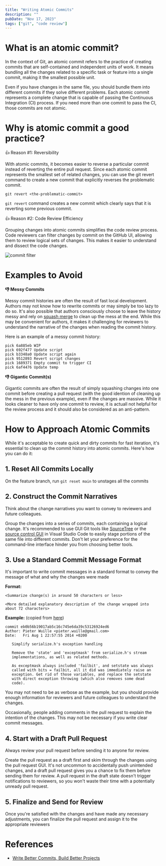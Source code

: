 ```yaml
---
title: "Writing Atomic Commits"
description: ""
pubDate: "Nov 17, 2023"
tags: ["git", "code review"]
---
```


# What is an atomic commit?

In the context of Git, an atomic commit refers to the practice of creating commits that are self-contained and independent units of work. It means bundling all the changes related to a specific task or feature into a single commit, making it the smallest possible unit.

Even if you have changes in the same file, you should bundle them into different commits if they solve different problems. Each atomic commit represents a complete change that is capable of passing the Continuous Integration (CI) process. If you need more than one commit to pass the CI, those commits are not atomic.


# Why is atomic commit a good practice?


👍 Reason #1: Reversibility

With atomic commits, it becomes easier to reverse a particular commit instead of reverting the entire pull request. Since each atomic commit represents the smallest set of related changes, you can use the git revert command to create a new commit that explicitly reverses the problematic commit.

```
git revert <the-problematic-commit>
```

`git revert` command creates a new commit which clearly says that it is reverting some previous commit. 


👍 Reason #2: Code Review Efficiency


Grouping changes into atomic commits simplifies the code review process. Code reviewers can filter changes by commit on the GitHub UI, allowing them to review logical sets of changes. This makes it easier to understand and dissect the code changes.

![commit filter](/commit-filter.png)

# Examples to Avoid

**👎 Messy Commits**

Messy commit histories are often the result of fast local development. Authors may not know how to rewrite commits or may simply be too lazy to do so. It's also possible that authors consciously choose to leave the history messy and rely on [squash merge](https://docs.github.com/en/repositories/configuring-branches-and-merges-in-your-repository/configuring-pull-request-merges/about-merge-methods-on-github#squashing-your-merge-commits) to clean up the mess at the end. While this may be convenient for authors, it makes it challenging for reviewers to understand the narrative of the changes when reading the commit history. 

Here is an example of a messy commit history:

```
pick 6a885eb WIP
pick 692f477 Update script
pick b3348a0 Update script again
pick 9512893 Revert script changes
pick 1689371 Empty commit to trigger CI
pick 6af4476 Update temp
```

**👎 Gigantic Commit(s)**

Gigantic commits are often the result of simply squashing changes into one commit before creating a pull request (with the good idention of cleaning up the mess in the previous example), even if the changes are massive. While it looks cleaner to have only one commit to review, it is actuall not helpful for the review process and it should also be considered as an anti-pattern.

# How to Approach Atomic Commits

While it's acceptable to create quick and dirty commits for fast iteration, it's essential to clean up the commit history into atomic commits. Here's how you can do it:

## 1. Reset All Commits Locally

On the feature branch, run `git reset main` to unstages all the commits

## 2. Construct the Commit Narratives

Think about the change narratives you want to convey to reviewers and future colleagues. 

Group the changes into a series of commits, each containing a logical change. It's recommended to use GUI Git tools like [SourceTree](https://www.sourcetreeapp.com/) or the [source control GUI](https://code.visualstudio.com/docs/sourcecontrol/overview) in Visual Studio Code to easily stage portions of the same file into different commits. Don't let your preference for the command-line interface hinder you from choosing better tools.

## 3. Use a Standard Commit Message Format

It's important to write commit messages in a standard format to convey the message of what and why the changes were made

**Format:**
```
<Summarize change(s) in around 50 characters or less>

<More detailed explanatory description of the change wrapped into 
about 72 characters>
```

**Example:** (copied from [here](https://gist.github.com/tonibardina/9290fbc7d605b4f86919426e614fe692))

```
commit eb0b56b19017ab5c16c745e6da39c53126924ed6
Author: Pieter Wuille <pieter.wuille@gmail.com>
Date:   Fri Aug 1 22:57:55 2014 +0200

   Simplify serialize.h's exception handling

   Remove the 'state' and 'exceptmask' from serialize.h's stream
   implementations, as well as related methods.

   As exceptmask always included 'failbit', and setstate was always
   called with bits = failbit, all it did was immediately raise an
   exception. Get rid of those variables, and replace the setstate
   with direct exception throwing (which also removes some dead
   code).
```

You may not need to be as verbose as the example, but you should provide enough information for reviewers and future colleagues to understand the changes. 

Occasionally, people adding comments in the pull request to explain the intention of the changes. This may not be necessary if you write clear commit messages.

## 4. Start with a Draft Pull Request

Always review your pull request before sending it to anyone for review. 

Create the pull request as a draft first and skim through the changes using the pull request GUI. It's not uncommon to accidentally push unintended changes, and a draft pull request gives you a chance to fix them before sending them for review. A pull request in the draft state doesn't trigger notifications to reviewers, so you won't waste their time with a potentially unready pull request.

## 5. Finalize and Send for Review

Once you're satisfied with the changes and have made any necessary adjustments, you can finalize the pull request and assign it to the appropriate reviewers

# References

- [Write Better Commits, Build Better Projects](https://github.blog/2022-06-30-write-better-commits-build-better-projects/)

